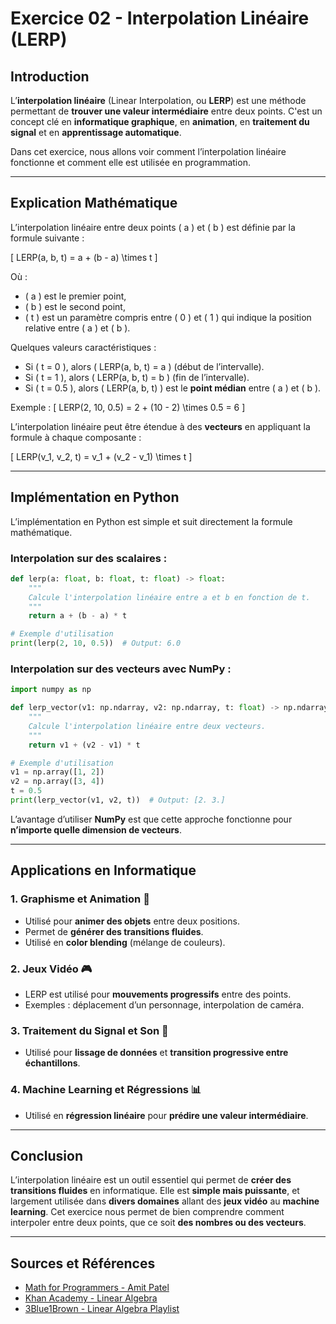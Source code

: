 # Exercice 02 - Interpolation Linéaire (LERP)

## Introduction
L’**interpolation linéaire** (Linear Interpolation, ou **LERP**) est une méthode permettant de **trouver une valeur intermédiaire** entre deux points. C'est un concept clé en **informatique graphique**, en **animation**, en **traitement du signal** et en **apprentissage automatique**.

Dans cet exercice, nous allons voir comment l’interpolation linéaire fonctionne et comment elle est utilisée en programmation.

---

## Explication Mathématique

L’interpolation linéaire entre deux points \( a \) et \( b \) est définie par la formule suivante :

\[
LERP(a, b, t) = a + (b - a) \times t
\]

Où :
- \( a \) est le premier point,
- \( b \) est le second point,
- \( t \) est un paramètre compris entre \( 0 \) et \( 1 \) qui indique la position relative entre \( a \) et \( b \).

Quelques valeurs caractéristiques :
- Si \( t = 0 \), alors \( LERP(a, b, t) = a \) (début de l’intervalle).
- Si \( t = 1 \), alors \( LERP(a, b, t) = b \) (fin de l’intervalle).
- Si \( t = 0.5 \), alors \( LERP(a, b, t) \) est le **point médian** entre \( a \) et \( b \).

Exemple :
\[
LERP(2, 10, 0.5) = 2 + (10 - 2) \times 0.5 = 6
\]

L’interpolation linéaire peut être étendue à des **vecteurs** en appliquant la formule à chaque composante :

\[
LERP(v_1, v_2, t) = v_1 + (v_2 - v_1) \times t
\]

---

## Implémentation en Python

L’implémentation en Python est simple et suit directement la formule mathématique.

### Interpolation sur des scalaires :
```python
def lerp(a: float, b: float, t: float) -> float:
    """
    Calcule l'interpolation linéaire entre a et b en fonction de t.
    """
    return a + (b - a) * t

# Exemple d'utilisation
print(lerp(2, 10, 0.5))  # Output: 6.0
```

### Interpolation sur des vecteurs avec NumPy :
```python
import numpy as np

def lerp_vector(v1: np.ndarray, v2: np.ndarray, t: float) -> np.ndarray:
    """
    Calcule l'interpolation linéaire entre deux vecteurs.
    """
    return v1 + (v2 - v1) * t

# Exemple d'utilisation
v1 = np.array([1, 2])
v2 = np.array([3, 4])
t = 0.5
print(lerp_vector(v1, v2, t))  # Output: [2. 3.]
```

L’avantage d’utiliser **NumPy** est que cette approche fonctionne pour **n’importe quelle dimension de vecteurs**.

---

## Applications en Informatique

### 1. **Graphisme et Animation** 🎨
- Utilisé pour **animer des objets** entre deux positions.
- Permet de **générer des transitions fluides**.
- Utilisé en **color blending** (mélange de couleurs).

### 2. **Jeux Vidéo** 🎮
- LERP est utilisé pour **mouvements progressifs** entre des points.
- Exemples : déplacement d’un personnage, interpolation de caméra.

### 3. **Traitement du Signal et Son** 🎵
- Utilisé pour **lissage de données** et **transition progressive entre échantillons**.

### 4. **Machine Learning et Régressions** 📊
- Utilisé en **régression linéaire** pour **prédire une valeur intermédiaire**.

---

## Conclusion
L’interpolation linéaire est un outil essentiel qui permet de **créer des transitions fluides** en informatique. Elle est **simple mais puissante**, et largement utilisée dans **divers domaines** allant des **jeux vidéo** au **machine learning**. Cet exercice nous permet de bien comprendre comment interpoler entre deux points, que ce soit **des nombres ou des vecteurs**.

---

## Sources et Références
- [Math for Programmers - Amit Patel](https://amitness.com/posts/math-for-programmers)
- [Khan Academy - Linear Algebra](https://www.khanacademy.org/math/linear-algebra)
- [3Blue1Brown - Linear Algebra Playlist](https://www.youtube.com/playlist?list=PLZHQObOWTQDOjMrKFR2z6lUO3N58ay1-)